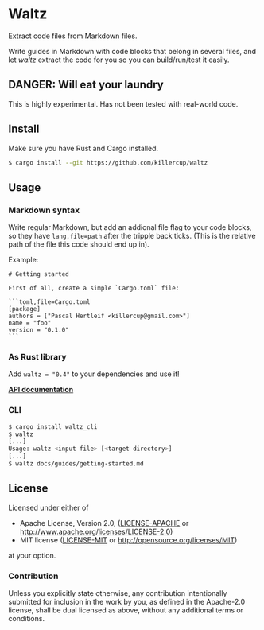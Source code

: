 # Waltz

Extract code files from Markdown files.

Write guides in Markdown with code blocks that belong in several files, and let _waltz_ extract the code for you so you can build/run/test it easily.

## DANGER: Will eat your laundry

This is highly experimental. Has not been tested with real-world code.

## Install

Make sure you have Rust and Cargo installed.

```bash
$ cargo install --git https://github.com/killercup/waltz
```

## Usage

### Markdown syntax

Write regular Markdown, but add an addional file flag to your code blocks, so they have `lang,file=path` after the tripple back ticks. (This is the relative path of the file this code should end up in).

Example:

    # Getting started

    First of all, create a simple `Cargo.toml` file:

    ```toml,file=Cargo.toml
    [package]
    authors = ["Pascal Hertleif <killercup@gmail.com>"]
    name = "foo"
    version = "0.1.0"
    ```

### As Rust library

Add `waltz = "0.4"` to your dependencies and use it!

**[API documentation](https://docs.rs/waltz/)**

### CLI

```bash
$ cargo install waltz_cli
$ waltz
[...]
Usage: waltz <input file> [<target directory>]
[...]
$ waltz docs/guides/getting-started.md
```

## License

Licensed under either of

- Apache License, Version 2.0, ([LICENSE-APACHE](LICENSE-APACHE) or <http://www.apache.org/licenses/LICENSE-2.0>)
- MIT license ([LICENSE-MIT](LICENSE-MIT) or <http://opensource.org/licenses/MIT>)

at your option.

### Contribution

Unless you explicitly state otherwise, any contribution intentionally
submitted for inclusion in the work by you, as defined in the Apache-2.0
license, shall be dual licensed as above, without any additional terms or
conditions.
